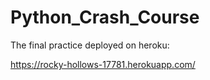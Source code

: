 # Python_Crash_Course

The final practice deployed on heroku: 

https://rocky-hollows-17781.herokuapp.com/
